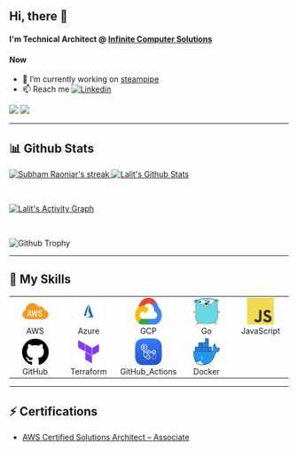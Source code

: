 ## Hi, there 👋 

#### I'm Technical Architect @ [Infinite Computer Solutions](https://www.infinite.com/)

#### Now
- 🔭  I’m currently working on [steampipe](https://steampipe.io/)<br />
- 📫  Reach me [![Linkedin](https://img.shields.io/badge/-LinkedIn-0073b1?style=social&logo=Linkedin&link=https://www.linkedin.com/in/lb1993/)](https://www.linkedin.com/in/lb1993/)

[![](https://komarev.com/ghpvc/?username=lalitlab&color=green&label=Profile%20Views)](https://github.com/lalitlab/lalitlab)
[![](https://img.shields.io/github/followers/lalitlab?label=GitHub%20Followers)](https://github.com/lalitlab)

---

## 📊 Github Stats

<p align="left">
    <a href="https://github.com/lalitlab">
        <img title="🔥 Get streak stats for your profile at git.io/streak-stats" alt="Subham Raoniar's streak" src="https://github-readme-streak-stats.herokuapp.com/?user=lalitlab&theme=black-ice&hide_border=true&stroke=0000&background=060A0CD0"/>
    </a>
    <a href="https://github.com/lalitlab"><img alt="Lalit's Github Stats" src="https://github-readme-stats.vercel.app/api?username=lalitlab&show_icons=true&count_private=true&theme=react&hide_border=true&bg_color=0D1117" />
    </a>
</p>
<br/>

<p align="left">
<a href="https://github.com/lalitlab/github-readme-activity-graph"><img alt="Lalit's Activity Graph" src="https://activity-graph.herokuapp.com/graph?username=lalitlab&bg_color=0D1117&color=5BCDEC&line=5BCDEC&point=FFFFFF&hide_border=true" /></a>
</p>
<br/>

![Github Trophy](https://github-profile-trophy.vercel.app/?username=lalitlab)

---

## 🚀 My Skills

<table align="center">
  <tr>
    <td align="center" width="96">
      <a href="#lalitlab">
        <img src="./media/aws.png" width="48" height="48" alt="AWS" />
      </a>
      <br>AWS
    </td>
    <td align="center" width="96">
      <a href="#lalitlab">
        <img src="./media/azure.png" width="48" height="48" alt="Azure" />
      </a>
      <br>Azure
    </td>
    <td align="center" width="96">
      <a href="#lalitlab">
        <img src="./media/gcp.png" width="48" height="48" alt="GCP" />
      </a>
      <br>GCP
    </td>
    <td align="center" width="96">
      <a href="#lalitlab">
        <img src="./media/golang.png" width="48" height="48" alt="Go" />
      </a>
      <br>Go
    </td>
    <td align="center" width="96">
      <a href="#lalitlab">
        <img src="./media/javascript.png" width="48" height="48" alt="JS" />
      </a>
      <br>JavaScript
    </td>
  </tr>
  <tr>
    <td align="center" width="96">
      <a href="#lalitlab">
        <img src="./media/github.png" width="48" height="48" alt="GitHub" />
      </a>
      <br>GitHub
    </td>
    <td align="center" width="96">
      <a href="#lalitlab">
        <img src="./media/terraform.png" width="48" height="48" alt="Terraform" />
      </a>
      <br>Terraform
    </td>
    <td align="center" width="96">
      <a href="#lalitlab" >
        <img src="./media/github-actions.png" width="48" height="48" alt="GitHub_Actions" />
      </a>
      <br>GitHub_Actions
    </td>
    <td align="center" width="96">
      <a href="#lalitlab">
        <img src="./media/docker.png" width="48" height="48" alt="Docker" />
      </a>
      <br>Docker
    </td>
  </tr>
</table>

---

## ⚡ Certifications

- [AWS Certified Solutions Architect – Associate](https://www.credly.com/badges/cd161d44-dbd7-4999-b3ed-f56fbc1deeb7)
